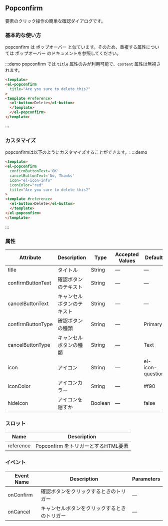 ## Popconfirm

要素のクリック操作の簡単な確認ダイアログです。

### 基本的な使い方

popconfirm は ポップオーバー と似ています。そのため、重複する属性については ポップオーバー のドキュメントを参照してください。

:::demo popconfirm では `title` 属性のみが利用可能で、`content` 属性は無視されます。
```html
<template>
<el-popconfirm
  title="Are you sure to delete this?"
>
<template #reference>
  <el-button>Delete</el-button>
  </template>
  </el-popconfirm>
</template>
````
:::

### カスタマイズ
popconfirmは以下のようにカスタマイズすることができます。:
:::demo
```html
<template>
<el-popconfirm
  confirmButtonText='OK'
  cancelButtonText='No, Thanks'
  icon="el-icon-info"
  iconColor="red"
  title="Are you sure to delete this?"
>
<template #reference>
  <el-button>Delete</el-button>
  </template>
</el-popconfirm>
</template>
```
:::

### 属性
| Attribute      | Description          | Type      | Accepted Values       | Default  |
|--------------------|----------------------------------------------------------|-------------------|-------------|--------|
|  title              | タイトル | String | — | — |
|  confirmButtonText              | 確認ボタンのテキスト | String | — | — |
|  cancelButtonText              | キャンセルボタンのテキスト | String | — | — |
|  confirmButtonType              | 確認ボタンの種類 | String | — | Primary |
|  cancelButtonType              | キャンセルボタンの種類 | String | — | Text |
|  icon              | アイコン | String | — | el-icon-question |
|  iconColor              | アイコンカラー | String | — | #f90 |
|  hideIcon              | アイコンを隠すか | Boolean | — | false |

### スロット
| Name | Description |
|--- | ---|
| reference | Popconfirm をトリガーとするHTML要素 |

### イベント
| Event Name | Description | Parameters |
|---------|--------|---------|
| onConfirm | 確認ボタンをクリックするときのトリガー | — |
| onCancel | キャンセルボタンをクリックするときのトリガー | — |
